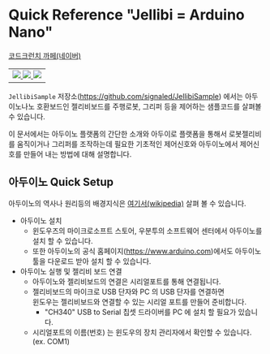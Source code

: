 # Quick Reference "Jellibi = Arduino Nano" 

 [코드크런치 까페(네이버)](https://cafe.naver.com/codecrunch)   

 <TABLE>
 <TR><TD nowrap>
     <a href="https://smartstore.naver.com/robotnmore" target=new>
         <img src="https://dthumb-phinf.pstatic.net/?src=%22http%3A%2F%2Fwww.robotnmore.com%2Fdownload%2Fcodecrunch%2Fcafe_door_20190225_01.jpg%22&type=cafe_wa740">
     </a>    
     <a href="https://www.facebook.com/codecrunch.official/" target=new>
     <img src="https://dthumb-phinf.pstatic.net/?src=%22http%3A%2F%2Fwww.robotnmore.com%2Fdownload%2Fcodecrunch%2Fcafe_door_20190225_02.jpg%22&type=cafe_wa740">
     </a>
     <a href="https://www.instagram.com/codecrunch.official/" target=new>
     <img src="https://dthumb-phinf.pstatic.net/?src=%22http%3A%2F%2Fwww.robotnmore.com%2Fdownload%2Fcodecrunch%2Fcafe_door_20190225_03.jpg%22&type=cafe_wa740">
     </a>
     </TD></TR>
 </TABLE>


`JellibiSample` 저장소(https://github.com/signaled/JellibiSample) 에서는 아두이노나노 호환보드인 젤리비보드를 주행로봇, 그리퍼 등을 제어하는 샘플코드를 살펴볼 수 있습니다.  

이 문서에서는 아두이노 플랫폼의 간단한 소개와 아두이로 플랫폼을 통해서 로봇젤리비를 움직이거나 그리퍼를 조작하는데 필요한 기초적인 제어신호와 아두이노에서 제어신호를 만들어 내는 방법에 대해 설명합니다. 

## 아두이노 Quick Setup

아두이노의 역사나 원리등의 배경지식은 [여기서(wikipedia)](https://ko.wikipedia.org/wiki/%EC%95%84%EB%91%90%EC%9D%B4%EB%85%B8) 살펴 볼 수 있습니다. 

- 아두이노 설치 
  - 윈도우즈의 마이크로소프트 스토어, 우분투의 소프트웨어 센터에서 아두이노를 설치 할 수 있습니다.
  - 또한 아두이노의 공식 홈페이지(https://www.arduino.com)에서도 아두이노 툴을 다운로드 받아 설치 할 수 있습니다.  
- 아두이노 실행 및 젤리비 보드 연결 
  - 아두이노와 젤리비보드의 연결은 시리얼포트를 통해 연결됩니다. 
  - 젤리비보드의 마이크로 USB 단자와 PC 의 USB 단자를 연결하면    
    윈도우는 젤리비보드와 연결할 수 있는 시리얼 포트를 만들어 준비합니다.    
    -  "CH340" USB to Serial 칩셋  드라이버를 PC 에 설치 할 필요가 있습니다. 
  - 시리얼포트의 이름(번호) 는 윈도우의 장치 관리자에서 확인할 수 있습니다. (ex. COM1) 
    

